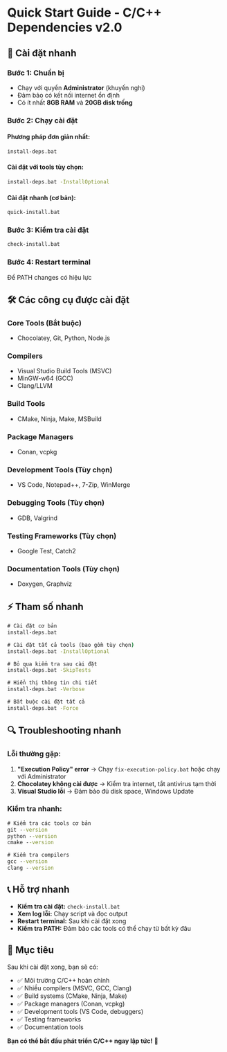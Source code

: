# Quick Start Guide - C/C++ Dependencies v2.0

## 🚀 Cài đặt nhanh

### **Bước 1: Chuẩn bị**
- Chạy với quyền **Administrator** (khuyến nghị)
- Đảm bảo có kết nối internet ổn định
- Có ít nhất **8GB RAM** và **20GB disk trống**

### **Bước 2: Chạy cài đặt**

#### **Phương pháp đơn giản nhất:**
```cmd
install-deps.bat
```

#### **Cài đặt với tools tùy chọn:**
```cmd
install-deps.bat -InstallOptional
```

#### **Cài đặt nhanh (cơ bản):**
```cmd
quick-install.bat
```

### **Bước 3: Kiểm tra cài đặt**
```cmd
check-install.bat
```

### **Bước 4: Restart terminal**
Để PATH changes có hiệu lực

## 🛠️ Các công cụ được cài đặt

### **Core Tools (Bắt buộc)**
- Chocolatey, Git, Python, Node.js

### **Compilers**
- Visual Studio Build Tools (MSVC)
- MinGW-w64 (GCC)
- Clang/LLVM

### **Build Tools**
- CMake, Ninja, Make, MSBuild

### **Package Managers**
- Conan, vcpkg

### **Development Tools (Tùy chọn)**
- VS Code, Notepad++, 7-Zip, WinMerge

### **Debugging Tools (Tùy chọn)**
- GDB, Valgrind

### **Testing Frameworks (Tùy chọn)**
- Google Test, Catch2

### **Documentation Tools (Tùy chọn)**
- Doxygen, Graphviz

## ⚡ Tham số nhanh

```cmd
# Cài đặt cơ bản
install-deps.bat

# Cài đặt tất cả tools (bao gồm tùy chọn)
install-deps.bat -InstallOptional

# Bỏ qua kiểm tra sau cài đặt
install-deps.bat -SkipTests

# Hiển thị thông tin chi tiết
install-deps.bat -Verbose

# Bắt buộc cài đặt tất cả
install-deps.bat -Force
```

## 🔍 Troubleshooting nhanh

### **Lỗi thường gặp:**
1. **"Execution Policy" error** → Chạy `fix-execution-policy.bat` hoặc chạy với Administrator
2. **Chocolatey không cài được** → Kiểm tra internet, tắt antivirus tạm thời
3. **Visual Studio lỗi** → Đảm bảo đủ disk space, Windows Update

### **Kiểm tra nhanh:**
```cmd
# Kiểm tra các tools cơ bản
git --version
python --version
cmake --version

# Kiểm tra compilers
gcc --version
clang --version
```

## 📞 Hỗ trợ nhanh

- **Kiểm tra cài đặt:** `check-install.bat`
- **Xem log lỗi:** Chạy script và đọc output
- **Restart terminal:** Sau khi cài đặt xong
- **Kiểm tra PATH:** Đảm bảo các tools có thể chạy từ bất kỳ đâu

## 🎯 Mục tiêu

Sau khi cài đặt xong, bạn sẽ có:
- ✅ Môi trường C/C++ hoàn chỉnh
- ✅ Nhiều compilers (MSVC, GCC, Clang)
- ✅ Build systems (CMake, Ninja, Make)
- ✅ Package managers (Conan, vcpkg)
- ✅ Development tools (VS Code, debuggers)
- ✅ Testing frameworks
- ✅ Documentation tools

**Bạn có thể bắt đầu phát triển C/C++ ngay lập tức!** 🚀

